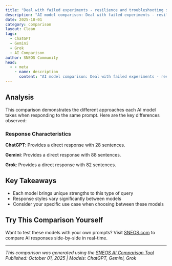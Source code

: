 ```yaml
---
title: "Deal with failed experiments - resilience and troubleshooting strategies"
description: "AI model comparison: Deal with failed experiments - resilience and troubleshooting strategies..."
date: 2025-10-01
category: comparison
layout: Clean
tags:
  - ChatGPT
  - Gemini
  - Grok
  - AI Comparison
author: SNEOS Community
head:
  - - meta
    - name: description
      content: "AI model comparison: Deal with failed experiments - resilience and troubleshooting strategies..."
---
```


<ChatComparison
  title="Deal with failed experiments - resilience and troubleshooting strategies"
  prompt="Deal with failed experiments - resilience and troubleshooting strategies"
  :responses='{"ChatGPT": "Dealing with failed experiments effectively requires resilience and systematic troubleshooting strategies. Here are some guidelines and approaches to help you manage and learn from experimental failures:\n\n### 1. Cultivate Resilience\n- **Accept failure as part of the process:** Understand that failure is an integral step in scientific inquiry and innovation.\n- **Maintain a positive mindset:** Focus on what you can learn rather than on the setback itself.\n- **Stay patient and persistent:** Complex problems may require multiple iterations to solve.\n\n### 2. Systematic Troubleshooting Strategies\n- **Review your experimental design:**\n - Check that your hypothesis, variables, controls, and methods are all clearly defined and appropriate.\n - Verify that all reagents, equipment, and protocols were used correctly.\n- **Document everything thoroughly:**\n - Keep detailed records of all steps, conditions, and observations.\n - Analyze data carefully to identify patterns or anomalies.\n\n- **Check for common sources of error:**\n - Equipment malfunction or calibration errors.\n - Human error in sample handling or measurement.\n - Contamination or reagent degradation.\n\n- **Repeat the experiment:**\n - Confirm if the failure is reproducible or a one-time issue.\n\n- **Modify one variable at a time:**\n - Change only one element in your experimental setup to isolate the cause of failure.\n\n- **Seek feedback and collaboration:**\n - Discuss your approach and results with colleagues or mentors.\n - Look for insights or alternative perspectives.\n\n- **Consult literature and protocols:**\n - Compare your methods with published protocols.\n - Identify any differences that might explain the failure.\n\n### 3. Learn and Adapt\n- **Analyze what went wrong:** Use failures to refine your hypotheses and improve your experimental design.\n- **Adjust your approach:** Implement changes based on your troubleshooting outcomes.\n- **Share your findings:** Document failures and solutions; these might help others and contribute to better practices.\n\n### 4. Manage Emotional Impact\n- **Take breaks if needed:** Step away to reduce frustration.\n- **Celebrate small progress:** Recognize improvements, even if the overall experiment fails.\n- **Build a support network:** Lean on peers and mentors for encouragement.\n\n---\n\nBy integrating resilience with structured troubleshooting, you can turn failed experiments into valuable learning opportunities, ultimately advancing your research and professional growth.", "Gemini": "## Dealing with Failed Experiments: Resilience and Troubleshooting Strategies\n\nFailed experiments are an inevitable part of the scientific process. They can be frustrating, discouraging, and even lead to questioning your abilities. However, they are also invaluable learning opportunities that can propel you towards success. Here\u0027s a breakdown of how to deal with them effectively, focusing on resilience and troubleshooting:\n\n**I. Building Resilience:**\n\nResilience is key to navigating the ups and downs of experimentation. It\u0027s about bouncing back from setbacks and maintaining a positive outlook despite the challenges. Here\u0027s how to cultivate it:\n\n* **Shift Your Perspective:**\n * **Reframe failure as learning:** Instead of viewing a failed experiment as a personal defeat, see it as a valuable data point that informs your understanding and helps you refine your approach.\n * **Focus on the process, not just the outcome:** Appreciate the effort you put into designing, executing, and analyzing the experiment, regardless of the final result.\n * **Acknowledge that failure is common:** Talk to your colleagues, read scientific literature, and recognize that even the most successful scientists face frequent setbacks.\n* **Manage Your Emotions:**\n * **Acknowledge and validate your feelings:** It\u0027s okay to feel frustrated, disappointed, or even angry after a failed experiment. Don\u0027t suppress these emotions; allow yourself to process them.\n * **Practice self-compassion:** Treat yourself with the same kindness and understanding you would offer a friend in a similar situation. Avoid self-criticism and negative self-talk.\n * **Take a break:** Step away from the lab for a while to clear your head and recharge. Engage in activities that you enjoy and that help you relax.\n* **Develop a Growth Mindset:**\n * **Embrace challenges:** View challenges as opportunities for growth and learning, rather than as threats to your self-esteem.\n * **Believe in your ability to improve:** Cultivate the belief that your skills and knowledge can be developed through effort and perseverance.\n * **Learn from feedback:** Seek out feedback from mentors, colleagues, and collaborators, and use it to improve your experimental design and execution.\n* **Build a Strong Support System:**\n * **Connect with your colleagues:** Talk to other scientists about their experiences with failed experiments. Sharing your struggles and successes can provide emotional support and valuable insights.\n * **Seek mentorship:** Find a mentor who can provide guidance, advice, and encouragement throughout your research journey.\n * **Maintain a healthy work-life balance:** Prioritize your physical and mental well-being by engaging in activities outside of the lab that bring you joy and fulfillment.\n\n**II. Troubleshooting Strategies:**\n\nWhen an experiment fails, it\u0027s crucial to systematically investigate the potential causes and develop a plan for improvement. Here\u0027s a structured approach to troubleshooting:\n\n* **1. Re-evaluate the Hypothesis and Experimental Design:**\n * **Is the hypothesis testable?** Is it clear, concise, and falsifiable?\n * **Is the experimental design appropriate to address the hypothesis?** Consider:\n * **Controls:** Are your positive and negative controls working as expected? If not, this indicates a systemic issue.\n * **Sample size:** Is it sufficient to detect a statistically significant effect?\n * **Blinding:** Was blinding used where appropriate to minimize bias?\n * **Randomization:** Were subjects/samples randomized to prevent confounding variables?\n * **Are there any assumptions in the hypothesis that might be incorrect?** Has the existing literature been thoroughly reviewed?\n\n* **2. Review the Experimental Protocol:**\n * **Consistency:** Was the protocol followed meticulously? Document any deviations.\n * **Optimization:** Is the protocol optimized for your specific system and reagents? Are there alternative protocols that might be more suitable?\n * **Clarity:** Is the protocol clearly written and unambiguous? Are there any steps that could be misinterpreted?\n * **Potential sources of error:** Identify steps where human error or variability could significantly impact the results.\n\n* **3. Check Reagents and Equipment:**\n * **Reagent quality:**\n * **Expiration dates:** Are all reagents within their expiration dates?\n * **Storage conditions:** Were reagents stored properly (e.g., temperature, light)?\n * **Contamination:** Are reagents free from contamination? Use fresh aliquots.\n * **Batch-to-batch variability:** Have you tested multiple batches of reagents to rule out batch-specific issues?\n * **Equipment functionality:**\n * **Calibration:** Are all instruments properly calibrated?\n * **Maintenance:** Have all instruments been properly maintained and serviced?\n * **Environmental factors:** Are there any environmental factors (e.g., temperature, humidity, vibration) that could affect the results?\n\n* **4. Analyze the Data:**\n * **Data integrity:** Was the data collected accurately and without errors?\n * **Data analysis methods:** Are the appropriate statistical methods being used?\n * **Outliers:** Are there any outliers in the data that might be skewing the results? Investigate the source of outliers.\n * **Trend analysis:** Look for patterns or trends in the data, even if the overall results are negative. These patterns might provide clues about the underlying mechanisms.\n * **Normalization:** Is the data properly normalized to account for variations in sample size, loading, or other factors?\n\n* **5. Implement a Plan of Action:**\n * **Prioritize potential causes:** Focus on the most likely sources of error.\n * **Test one variable at a time:** Change only one variable at a time to isolate the effect of each variable.\n * **Run control experiments:** Include appropriate controls to validate the changes you make.\n * **Document everything:** Keep detailed records of all changes you make and the results you obtain. This will help you track your progress and avoid repeating mistakes.\n * **Seek expert advice:** Consult with experienced researchers or specialists in the relevant field.\n\n* **6. Iterate and Refine:**\n * **Analyze the results of your troubleshooting experiments:** Did the changes you made improve the results?\n * **Revise your plan of action:** Adjust your approach based on the new information you have gathered.\n * **Repeat the process:** Continue troubleshooting until you identify the source of the problem and find a solution.\n\n**Example Scenarios and Troubleshooting:**\n\n* **Scenario 1: Cell culture experiment failed to show expected cell viability.**\n * **Troubleshooting:** Check cell passage number (too high can cause senescence), media quality (expiration, contamination), incubator temperature and CO2 levels, mycoplasma contamination, and seeding density.\n* **Scenario 2: Western blot shows no band despite using a known positive control.**\n * **Troubleshooting:** Verify antibody storage conditions and dilution, blocking buffer effectiveness, transfer efficiency, and protein extraction method.\n* **Scenario 3: PCR reaction produces unexpected bands or no bands.**\n * **Troubleshooting:** Check primer design, annealing temperature, DNA quality, polymerase activity, and contamination of reagents.\n\n**Key Takeaways:**\n\n* Failed experiments are inevitable, but they don\u0027t define your abilities.\n* Resilience is essential for navigating the challenges of scientific research.\n* A systematic troubleshooting approach can help you identify the source of the problem and find a solution.\n* Detailed documentation is crucial for tracking your progress and avoiding repeating mistakes.\n* Collaboration and seeking advice from experienced researchers can provide valuable insights.\n* Never give up! Persistence and perseverance are key to scientific success.\n", "Grok": "Dealing with failed experiments is an inevitable part of scientific research, product development, or any innovative process. Failure often provides valuable lessons that can lead to breakthroughs, but only if approached with resilience and effective troubleshooting strategies. Below are key steps and strategies to handle failed experiments constructively:\n\n---\n\n### 1. Cultivate Resilience\nResilience is the ability to bounce back from setbacks and maintain motivation. Here\u0027s how to build and maintain it when experiments fail:\n\n- **Accept Failure as Part of the Process**: Understand that failure is not a reflection of your abilities but a natural step in exploration. Many great discoveries (e.g., the invention of penicillin) came from unexpected failures.\n- **Reframe Failure**: View it as feedback rather than a dead-end. Ask yourself, \u0022What can I learn from this?\u0022 instead of \u0022Why didn\u2019t this work?\u0022\n- **Maintain Perspective**: Remember that one failed experiment does not define the entire project or your career. Focus on the bigger picture and long-term goals.\n- **Practice Self-Compassion**: Avoid self-criticism. Acknowledge the effort you put in and give yourself space to recover emotionally if needed.\n- **Build a Support System**: Discuss your failures with colleagues, mentors, or peers. Sharing experiences can provide emotional relief and new perspectives.\n\n---\n\n### 2. Analyze the Failure\nBefore moving forward, take a systematic approach to understand why the experiment didn\u2019t work. This is the foundation of troubleshooting.\n\n- **Document Everything**: Review your notes, protocols, and observations. Look for overlooked details or inconsistencies in the setup, execution, or data collection.\n- **Identify the Point of Failure**: Break down the experiment into stages (design, materials, execution, analysis) and pinpoint where things went wrong.\n- **Categorize the Cause**:\n - **Technical Errors**: Issues with equipment, calibration, or incorrect methodology.\n - **Human Errors**: Mistakes in measurements, timing, or following protocols.\n - **Conceptual Errors**: Flaws in the hypothesis, experimental design, or assumptions.\n - **External Factors**: Uncontrolled variables like environmental conditions or contaminated materials.\n- **Ask Critical Questions**:\n - Did I follow the protocol correctly?\n - Were the materials and equipment functioning as expected?\n - Were there variables I didn\u2019t account for?\n - Was my hypothesis based on solid reasoning?\n\n---\n\n### 3. Develop Troubleshooting Strategies\nOnce you\u2019ve identified potential causes of failure, take actionable steps to address them.\n\n- **Replicate the Experiment**: Repeat the experiment under the same conditions to see if the failure is consistent. If it is, the issue likely lies in the design or setup.\n- **Control Variables**: If external or uncontrolled variables are suspected, design the next experiment to isolate and control them.\n- **Check Equipment and Materials**:\n - Calibrate instruments to ensure accuracy.\n - Verify the quality and purity of reagents or materials.\n - Look for signs of contamination or degradation.\n- **Break It Down**: If the experiment is complex, test individual components or steps to identify which part is failing.\n- **Consult Literature or Experts**: Research similar experiments in published papers or consult with colleagues to see if others encountered the same issues.\n- **Adjust the Hypothesis or Design**: If the failure points to a flaw in your initial assumptions, revise your hypothesis or redesign the experiment to test a different approach.\n- **Use Positive and Negative Controls**: Include controls to confirm that your setup is working as expected and to isolate the effect of specific variables.\n\n---\n\n### 4. Iterative Testing and Adaptation\nFailure often requires multiple rounds of experimentation to resolve. Adopt an iterative mindset:\n\n- **Start Small**: Test small changes or fixes before scaling up to a full experiment.\n- **Track Changes**: Document every modification you make so you can trace what works and what doesn\u2019t.\n- **Be Patient**: Troubleshooting can be time-consuming. Avoid rushing through iterations as this can lead to further errors.\n- **Stay Flexible**: Be willing to pivot if the original approach proves unfeasible. Sometimes failure reveals a better path forward.\n\n---\n\n### 5. Prevent Future Failures\nLearn from the current failure to improve future experiments:\n\n- **Standardize Protocols**: Develop clear, detailed protocols to minimize human error.\n- **Pilot Tests**: Run small-scale pilot experiments before committing to larger, resource-intensive studies.\n- **Anticipate Risks**: Identify potential points of failure in advance and plan contingencies.\n- **Train and Prepare**: Ensure that everyone involved is adequately trained and familiar with the procedures and equipment.\n- **Maintain Equipment**: Regularly inspect and maintain tools and instruments to prevent technical failures.\n\n---\n\n### 6. Leverage Failure for Growth\nFailed experiments are not a waste of time if they contribute to knowledge or skill development.\n\n- **Extract Lessons**: Even if the experiment didn\u2019t achieve the desired outcome, it might reveal unexpected results or insights. For example, a \u201Cfailed\u201D experiment might show that a certain approach or material doesn\u2019t work under specific conditions\u2014an important finding in itself.\n- **Innovate**: Use the failure as a springboard for creativity. Could the results suggest a new hypothesis or application?\n- **Share Findings**: Communicate failures and lessons learned with your team or community. This fosters collaboration and prevents others from repeating the same mistakes.\n\n---\n\n### 7. Manage Frustration and Burnout\nRepeated failures can take a toll on your motivation and mental health. Here\u2019s how to cope:\n\n- **Take Breaks**: Step away from the project temporarily to recharge.\n- **Celebrate Small Wins**: Acknowledge progress, even if it\u2019s just ruling out an approach or learning something new.\n- **Focus on What You Can Control**: Don\u2019t dwell on external factors beyond your influence; focus on actionable steps.\n- **Seek Inspiration**: Read about scientists or innovators who overcame failures (e.g., Thomas Edison\u2019s thousands of failed attempts before inventing the light bulb).\n\n---\n\n### Real-World Example\nImagine a chemistry experiment where a reaction fails to produce the expected product:\n- **Resilience**: Instead of feeling discouraged, the researcher views this as an opportunity to learn more about the reaction conditions.\n- **Analysis**: They review their lab notes and realize the temperature was slightly off due to a faulty thermometer.\n- **Troubleshooting**: They calibrate the thermometer, rerun the experiment with a small sample, and confirm the issue is resolved.\n- **Prevention**: They implement regular equipment checks and document the lesson in their lab protocols.\n- **Growth**: The failure leads to a deeper understanding of how temperature affects the reaction, contributing to a more robust future experiment design.\n\n---\n\n### Final Thoughts\nFailed experiments test your patience and problem-solving skills, but they also build resilience and expertise. By approaching failures systematically\u2014through analysis, troubleshooting, and iteration\u2014you can turn setbacks into stepping stones. Remember that persistence, adaptability, and a growth mindset are key to overcoming challenges and achieving success in any experimental endeavor. Keep experimenting, keep learning, and don\u2019t give up!"}' 
  published-date="11:07"
/>

## Analysis

This comparison demonstrates the different approaches each AI model takes when responding to the same prompt. Here are the key differences observed:

### Response Characteristics

**ChatGPT**: Provides a direct response with 28 sentences. 

**Gemini**: Provides a direct response with 88 sentences. 

**Grok**: Provides a direct response with 82 sentences. 

## Key Takeaways

- Each model brings unique strengths to this type of query
- Response styles vary significantly between models
- Consider your specific use case when choosing between these models

## Try This Comparison Yourself

Want to test these models with your own prompts? Visit [SNEOS.com](https://sneos.com) to compare AI responses side-by-side in real-time.

---

*This comparison was generated using the [SNEOS AI Comparison Tool](https://sneos.com)*
*Published: October 01, 2025 | Models: ChatGPT, Gemini, Grok*
